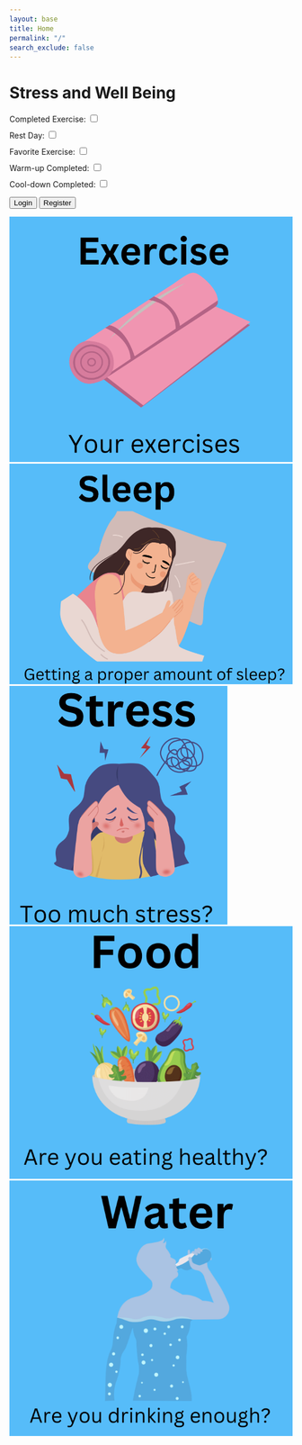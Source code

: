```yaml
---
layout: base
title: Home
permalink: "/"
search_exclude: false
---
```

<html lang="en">
  <style>
    /* CSS for styling purposes (optional) */
    .feature {
      margin-bottom: 10px;
    }
  </style>
  <h1>Stress and Well Being</h1>
  
  <!-- Feature: Completed Exercise -->
  <div class="feature">
    <label for="completedExercise">Completed Exercise:</label>
    <input type="checkbox" id="completedExercise">
  </div>

  <!-- Feature: Rest Day -->
  <div class="feature">
    <label for="restDay">Rest Day:</label>
    <input type="checkbox" id="restDay">
  </div>

  <!-- Feature: Favorite Exercise -->
  <div class="feature">
    <label for="favoriteExercise">Favorite Exercise:</label>
    <input type="checkbox" id="favoriteExercise">
  </div>

  <!-- Feature: Warm-up Completed -->
  <div class="feature">
    <label for="warmupCompleted">Warm-up Completed:</label>
    <input type="checkbox" id="warmupCompleted">
  </div>

  <!-- Feature: Cool-down Completed -->
  <div class="feature">
    <label for="cooldownCompleted">Cool-down Completed:</label>
    <input type="checkbox" id="cooldownCompleted">
  </div>

  <script>
    // JavaScript to handle binary features (id)
    const completedExerciseCheckbox = document.getElementById('completedExercise');
    const restDayCheckbox = document.getElementById('restDay');
    const favoriteExerciseCheckbox = document.getElementById('favoriteExercise');
    const warmupCompletedCheckbox = document.getElementById('warmupCompleted');
    const cooldownCompletedCheckbox = document.getElementById('cooldownCompleted');

    // Event listeners for checkboxes
    completedExerciseCheckbox.addEventListener('change', () => {
    if (completedExerciseCheckbox.checked) {
      // If 'Completed Exercise' is checked, uncheck 'Rest Day'
      restDayCheckbox.checked = false;
    }
  });

  restDayCheckbox.addEventListener('change', () => {
    if (restDayCheckbox.checked) {
      // If 'Rest Day' is checked, uncheck 'Completed Exercise'
      completedExerciseCheckbox.checked = false;
    }
  });
    favoriteExerciseCheckbox.addEventListener('change', () => {
    });

    warmupCompletedCheckbox.addEventListener('change', () => {
    });

    cooldownCompletedCheckbox.addEventListener('change', () => {
    });
 </script>
  <a href="https://jplip.github.io/frontTri2/login/"><button class="btn">Login</button></a>
    <a href="https://jplip.github.io/frontTri2/Register/"><button class="btn">Register</button></a>
    <div class="top-container">
        <div class="element">
            <a href="https://jplip.github.io/frontTri2/exercise/">
        <img src="images/ExerciseHome.png">
            </a>
        </div>
        <div class="element">
            <a href="https://jplip.github.io/frontTri2/sleep/">
        <img src="images/SleepHome.png">
            </a>
        </div>
    </div>
    <div class="bottom-container">
        <div class="element">
            <a href="https://jplip.github.io/frontTri2/stress/">
        <img src="images/LessBlurryStress.png">
            </a>
        </div>
        <div class="element">
            <a href="https://jplip.github.io/frontTri2/food/">
        <img src="images/FoodHome.png">
            </a>
        </div>
        <div class="element">
            <a href="https://jplip.github.io/frontTri2/water/">
        <img src="images/WaterHome.png">
            </a>
        </div>
    </div>
</html>